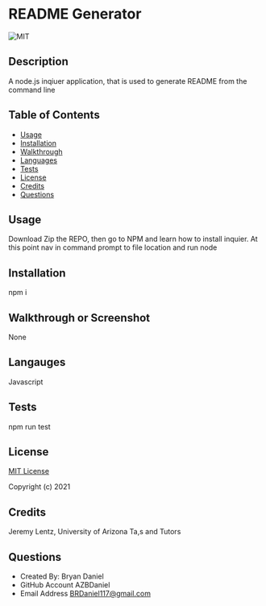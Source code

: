 # README Generator

![MIT](https://img.shields.io/static/v1.svg?label=License&message=MIT&color=Orange)

## Description
A node.js inqiuer application, that is used to generate README from the command line


## Table of Contents

- [Usage](#usage)
- [Installation](#installation)
- [Walkthrough](#walkthrough)
- [Languages](#languages)
- [Tests](#tests)
- [License](#license)
- [Credits](#credits)
- [Questions](#questions)

## Usage
Download Zip the REPO, then go to NPM and learn how to install inquier. At this point nav in command prompt to file location and run node

## Installation
npm i

## Walkthrough or Screenshot
None

## Langauges
Javascript

## Tests
npm run test

## License
[MIT License](https://opensource.org/licenses/MIT)

Copyright (c) 2021

## Credits
Jeremy Lentz, University of Arizona Ta,s and Tutors

## Questions

- Created By: Bryan Daniel
- GitHub Account AZBDaniel
- Email Address BRDaniel117@gmail.com
